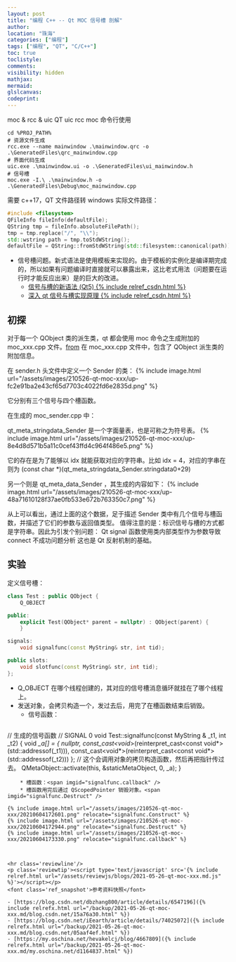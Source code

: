 ```yaml
---
layout: post
title: "编程 C++ -- Qt MOC 信号槽 剖解"
author:
location: "珠海"
categories: ["编程"]
tags: ["编程", "QT", "C/C++"]
toc: true
toclistyle:
comments:
visibility: hidden
mathjax:
mermaid:
glslcanvas:
codeprint:
---
```


moc & rcc & uic
QT uic rcc moc 命令行使用
```
cd %PROJ_PATH%
# 资源文件生成
rcc.exe --name mainwindow .\mainwindow.qrc -o .\GeneratedFiles\qrc_mainwindow.cpp
# 界面代码生成
uic.exe .\mainwindow.ui -o .\GeneratedFiles\ui_mainwindow.h
# 信号槽
moc.exe -I.\ .\mainwindow.h -o .\GeneratedFiles\Debug\moc_mainwindow.cpp
```

需要 c++17，QT 文件路径转 windows 实际文件路径：

```cpp
#include <filesystem>
QFileInfo fileInfo(defaultFile);
QString tmp = fileInfo.absoluteFilePath();
tmp = tmp.replace("/", "\\");
std::wstring path = tmp.toStdWString();
defaultFile = QString::fromStdWString(std::filesystem::canonical(path));
```

* 信号槽问题。新式语法是使用模板来实现的。由于模板的实例化是编译期完成的，所以如果有问题编译时直接就可以暴露出来，这比老式用法（问题要在运行时才能反应出来）是的巨大的改进。
    * [信号与槽的新语法 (Qt5) {% include relref_csdn.html %}](https://blog.csdn.net/dbzhang800/article/details/6547196)
    * [深入 qt 信号与槽实现原理 {% include relref_csdn.html %}](https://blog.csdn.net/iEearth/article/details/74025072)


## 初探

对于每一个 QObject 类的派生类，qt 都会使用 moc 命令之生成附加的 moc_xxx.cpp 文件。[from](https://my.oschina.net/hevakelcj/blog/4667809)
在 moc_xxx.cpp 文件中，包含了 QObject 派生类的附加信息。

在 sender.h 头文件中定义一个 Sender 的类：
{% include image.html url="/assets/images/210526-qt-moc-xxx/up-fc2e91ba2e43cf65d7703c4022fd6e2835d.png" %}

它分别有三个信号与四个槽函数。

在生成的 moc_sender.cpp 中：

qt_meta_stringdata_Sender 是一个字面量表，也是可称之为符号表。
{% include image.html url="/assets/images/210526-qt-moc-xxx/up-8e4d8d571b5a11c0cef43ffd4c964f486e5.png" %}

它的存在是为了能够以 idx 就能获取对应的字符串。比如 idx = 4，对应的字串在则为 (const char \*)(qt_meta_stringdata_Sender.stringdata0+29)

另一个则是 qt_meta_data_Sender ，其生成的内容如下：
{% include image.html url="/assets/images/210526-qt-moc-xxx/up-48a71610128f37ae0fb533e672b763350c7.png" %}

从上可以看出，通过上面的这个数据，足于描述 Sender 类中有几个信号与槽函数，并描述了它们的参数与返回值类型。
值得注意的是：标识信号与槽的方式都是字符串。因此为引发个别问题： Qt signal 函数使用类内部类型作为参数导致 connect 不成功问题分析
这也是 Qt 反射机制的基础。


## 实验

定义信号槽：
```cpp
class Test : public QObject {
    Q_OBJECT

public:
    explicit Test(QObject* parent = nullptr) : QObject(parent) {
    }

signals:
    void signalfunc(const MyString& str, int tid);

public slots:
    void slotfunc(const MyString& str, int tid);
};
```

* Q_OBJECT 在哪个线程创建的，其对应的信号槽消息循环就挂在了哪个线程上。
* 发送对象，会拷贝构造一个，发过去后，用完了在槽函数结束后销毁。
    * 信号函数：<span imgid="signalfunc.Construct" />
  ```cpp
// 生成的信号函数
// SIGNAL 0
void Test::signalfunc(const MyString & _t1, int _t2)
{
    void *_a[] = { nullptr, const_cast<void*>(reinterpret_cast<const void*>(std::addressof(_t1))), const_cast<void*>(reinterpret_cast<const void*>(std::addressof(_t2))) };
    // 这个会调用对象的拷贝构造函数，然后再把指针传过去。
    QMetaObject::activate(this, &staticMetaObject, 0, _a);
}
```
    * 槽函数：<span imgid="signalfunc.callback" />
    * 槽函数用完后通过 QScopedPointer 销毁对象。<span imgid="signalfunc.Destruct" />

{% include image.html url="/assets/images/210526-qt-moc-xxx/20210604172601.png" relocate="signalfunc.Construct" %}
{% include image.html url="/assets/images/210526-qt-moc-xxx/20210604172944.png" relocate="signalfunc.Destruct" %}
{% include image.html url="/assets/images/210526-qt-moc-xxx/20210604173330.png" relocate="signalfunc.callback" %}



<hr class='reviewline'/>
<p class='reviewtip'><script type='text/javascript' src='{% include relref.html url="/assets/reviewjs/blogs/2021-05-26-qt-moc-xxx.md.js" %}'></script></p>
<font class='ref_snapshot'>参考资料快照</font>

- [https://blog.csdn.net/dbzhang800/article/details/6547196]({% include relrefx.html url="/backup/2021-05-26-qt-moc-xxx.md/blog.csdn.net/15a76a30.html" %})
- [https://blog.csdn.net/iEearth/article/details/74025072]({% include relrefx.html url="/backup/2021-05-26-qt-moc-xxx.md/blog.csdn.net/05aaf4ef.html" %})
- [https://my.oschina.net/hevakelcj/blog/4667809]({% include relrefx.html url="/backup/2021-05-26-qt-moc-xxx.md/my.oschina.net/d1164837.html" %})
